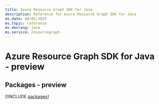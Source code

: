 ```yaml
---
title: Azure Resource Graph SDK for Java
description: Reference for Azure Resource Graph SDK for Java
ms.date: 04/05/2025
ms.topic: reference
ms.devlang: java
ms.service: resourcegraph
---
```

# Azure Resource Graph SDK for Java - preview
## Packages - preview
[!INCLUDE [packages](resource-graph-index.md)]